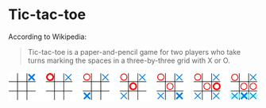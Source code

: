 Tic-tac-toe
============

According to Wikipedia:

> Tic-tac-toe is a paper-and-pencil game for two players who take turns marking
> the spaces in a three-by-three grid with X or O.

![TTT](./misc/images/ttt.svg)

